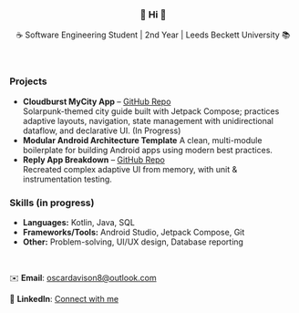<div align="center">
    <h3>👋 Hi 👋</h3>
</div>

<div align="center">
☕ Software Engineering Student | 2nd Year | Leeds Beckett University 📚
</div>
<br>
<br>


### Projects
- **Cloudburst MyCity App** – [GitHub Repo](https://github.com/OscarD8/cloudburst-android-app)  
  Solarpunk-themed city guide built with Jetpack Compose; practices adaptive layouts, navigation, state management with unidirectional dataflow, and declarative UI.
  (In Progress)
- **Modular Android Architecture Template** 
  A clean, multi-module boilerplate for building Android apps using modern best practices.
- **Reply App Breakdown** – [GitHub Repo](https://github.com/OscarD8/reply-app-breakdown)  
  Recreated complex adaptive UI from memory, with unit & instrumentation testing.
  
### Skills (in progress)
- **Languages:** Kotlin, Java, SQL  
- **Frameworks/Tools:** Android Studio, Jetpack Compose, Git  
- **Other:** Problem-solving, UI/UX design, Database reporting

<br>

✉️ **Email**: oscardavison8@outlook.com

💼 **LinkedIn**: [Connect with me](https://www.linkedin.com/in/oscar-davison)

